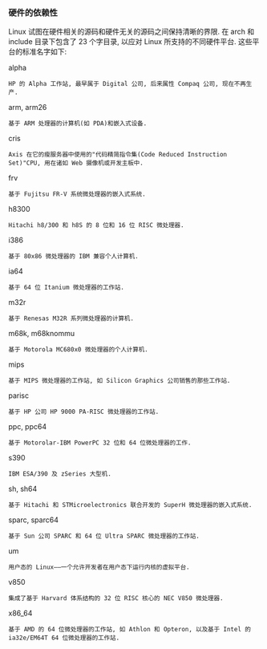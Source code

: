 
### 硬件的依赖性

Linux 试图在硬件相关的源码和硬件无关的源码之间保持清晰的界限. 在 arch 和 include 目录下包含了 23 个字目录, 以应对 Linux 所支持的不同硬件平台. 这些平台的标准名字如下:

alpha

    HP 的 Alpha 工作站, 最早属于 Digital 公司, 后来属性 Compaq 公司, 现在不再生产.

arm, arm26

    基于 ARM 处理器的计算机(如 PDA)和嵌入式设备.

cris

    Axis 在它的瘦服务器中使用的"代码精简指令集(Code Reduced Instruction Set)"CPU, 用在诸如 Web 摄像机或开发主板中.

frv

    基于 Fujitsu FR-V 系统微处理器的嵌入式系统.

h8300

    Hitachi h8/300 和 h8S 的 8 位和 16 位 RISC 微处理器.

i386

    基于 80x86 微处理器的 IBM 兼容个人计算机.

ia64

    基于 64 位 Itanium 微处理器的工作站.

m32r

    基于 Renesas M32R 系列微处理器的计算机.

m68k, m68knommu

    基于 Motorola MC680x0 微处理器的个人计算机.

mips

    基于 MIPS 微处理器的工作站, 如 Silicon Graphics 公司销售的那些工作站.

parisc

    基于 HP 公司 HP 9000 PA-RISC 微处理器的工作站.

ppc, ppc64

    基于 Motorolar-IBM PowerPC 32 位和 64 位微处理器的工作.

s390

    IBM ESA/390 及 zSeries 大型机.

sh, sh64

    基于 Hitachi 和 STMicroelectronics 联合开发的 SuperH 微处理器的嵌入式系统.

sparc, sparc64

    基于 Sun 公司 SPARC 和 64 位 Ultra SPARC 微处理器的工作站.

um

    用户态的 Linux——一个允许开发者在用户态下运行内核的虚拟平台.

v850

    集成了基于 Harvard 体系结构的 32 位 RISC 核心的 NEC V850 微处理器.

x86_64

    基于 AMD 的 64 位微处理器的工作站, 如 Athlon 和 Opteron, 以及基于 Intel 的 ia32e/EM64T 64 位微处理器的工作站.
